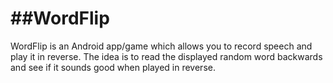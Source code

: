 ##WordFlip
==========

WordFlip is an Android app/game which allows you to record speech and play it in reverse.
The idea is to read the displayed random word backwards and see if it sounds good when played in reverse.
